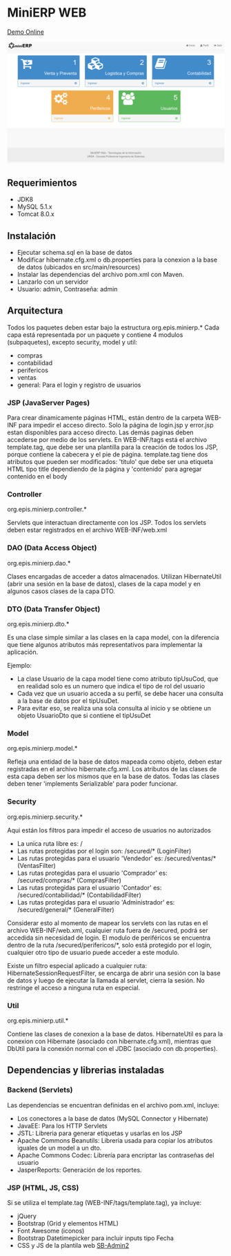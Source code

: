 # MiniERP WEB

[Demo Online](http://tomcat8-yga.rhcloud.com/minierp-1.0/)

![alt tag](screenshot.png)

## Requerimientos

- JDK8
- MySQL 5.1.x
- Tomcat 8.0.x

## Instalación

- Ejecutar schema.sql en la base de datos
- Modificar hibernate.cfg.xml o db.properties para la conexion a la base de datos (ubicados en src/main/resources)
- Instalar las dependencias del archivo pom.xml con Maven.
- Lanzarlo con un servidor
- Usuario: admin, Contraseña: admin

## Arquitectura

Todos los paquetes deben estar bajo la estructura org.epis.minierp.*
Cada capa está representada por un paquete y contiene 4 modulos (subpaquetes), excepto security, model y util:

- compras
- contabilidad
- perifericos
- ventas
- general:  Para el login y registro de usuarios

### JSP (JavaServer Pages)

Para crear dinamicamente páginas HTML, están dentro de la carpeta WEB-INF para impedir el acceso directo.
Solo la página de login.jsp y error.jsp estan disponibles para acceso directo. Las demás paginas deben accederse por medio de los servlets.
En WEB-INF/tags está el archivo template.tag, que debe ser una plantilla para la creación de todos los JSP, porque contiene la cabecera y el pie de página.
template.tag tiene dos atributos que pueden ser modificados: 'titulo' que debe ser una etiqueta HTML tipo title dependiendo de la página y 'contenido' para agregar contenido en el body

### Controller

org.epis.minierp.controller.*

Servlets que interactuan directamente con los JSP. Todos los servlets deben estar registrados en el archivo WEB-INF/web.xml

### DAO (Data Access Object)

org.epis.minierp.dao.*

Clases encargadas de acceder a datos almacenados. Utilizan HibernateUtil (abrir una sesión en la base de datos), clases de la capa model y en algunos casos clases de la capa DTO.

### DTO (Data Transfer Object)

org.epis.minierp.dto.*

Es una clase simple similar a las clases en la capa model, con la diferencia que tiene algunos atributos más representativos para implementar la aplicación.

Ejemplo:
- La clase Usuario de la capa model tiene como atributo tipUsuCod, que en realidad solo es un numero que indica el tipo de rol del usuario
- Cada vez que un usuario acceda a su perfil, se debe hacer una consulta a la base de datos por el tipUsuDet.
- Para evitar eso, se realiza una sola consulta al inicio y se obtiene un objeto UsuarioDto que si contiene el tipUsuDet

### Model

org.epis.minierp.model.*

Refleja una entidad de la base de datos mapeada como objeto, deben estar registradas en el archivo hibernate.cfg.xml. Los atributos de las clases de esta capa deben ser los mismos que en la base de datos. Todas las clases deben tener 'implements Serializable' para poder funcionar.

### Security

org.epis.minierp.security.*

Aqui están los filtros para impedir el acceso de usuarios no autorizados

- La unica ruta libre es: /
- Las rutas protegidas por el login son: /secured/* (LoginFilter)
- Las rutas protegidas para el usuario 'Vendedor' es: /secured/ventas/* (VentasFilter)
- Las rutas protegidas para el usuario 'Comprador' es: /secured/compras/* (ComprasFilter)
- Las rutas protegidas para el usuario 'Contador' es: /secured/contabilidad/* (ContabilidadFilter)
- Las rutas protegidas para el usuario 'Administrador' es: /secured/general/* (GeneralFilter)

Considerar esto al momento de mapear los servlets con las rutas en el archivo WEB-INF/web.xml, cualquier ruta fuera de /secured, podrá ser accedida sin necesidad de login.
El modulo de periféricos se encuentra dentro de la ruta /secured/perifericos/*, solo está protegido por el login, cualquier otro tipo de usuario puede acceder a este modulo.

Existe un filtro especial aplicado a cualquier ruta: HibernateSessionRequestFilter, se encarga de abrir una sesión con la base de datos y luego de ejecutar la llamada al servlet, cierra la sesión. No restringe el acceso a ninguna ruta en especial.

### Util

org.epis.minierp.util.*

Contiene las clases de conexion a la base de datos. HibernateUtil es para la conexion con Hibernate (asociado con hibernate.cfg.xml), mientras que DbUtil para la conexión normal con el JDBC (asociado con db.properties).

## Dependencias y librerias instaladas

### Backend (Servlets)

Las dependencias se encuentran definidas en el archivo pom.xml, incluye:

- Los conectores a la base de datos (MySQL Connector y Hibernate)
- JavaEE: Para los HTTP Servlets
- JSTL: Libreria para generar etiquetas y usarlas en los JSP
- Apache Commons Beanutils: Libreria usada para copiar los atributos iguales de un model a un dto.
- Apache Commons Codec: Librería para encriptar las contraseñas del usuario
- JasperReports: Generación de los reportes.

### JSP (HTML, JS, CSS)

Si se utiliza el template.tag (WEB-INF/tags/template.tag), ya incluye:

- jQuery
- Bootstrap (Grid y elementos HTML)
- Font Awesome (iconos)
- Bootstrap Datetimepicker para incluir inputs tipo Fecha
- CSS y JS de la plantila web [SB-Admin2](https://startbootstrap.com/template-overviews/sb-admin-2/)
